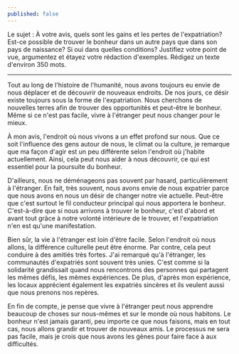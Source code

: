 ```yaml
---
published: false
---
```

Le sujet : À votre avis, quels sont les gains et les pertes de l'expatriation? Est-ce possible de trouver le bonheur dans un autre pays que dans son pays de naissance? Si oui dans quelles conditions? Justifiez votre point de vue, argumentez et étayez votre rédaction d'exemples. 
Rédigez un texte d'environ 350 mots.

---

Tout au long de l'histoire de l'humanité, nous avons toujours eu envie de nous déplacer et de découvrir de nouveaux endroits. De nos jours, ce désir existe toujours sous la forme de l'expatriation. Nous cherchons de nouvelles terres afin de trouver des opportunités et peut-être le bonheur. Même si ce n'est pas facile, vivre à l'étranger peut nous changer pour le mieux.
 
À mon avis, l'endroit où nous vivons a un effet profond sur nous. Que ce soit l'influence des gens autour de nous, le climat ou la culture, je remarque que ma façon d'agir est un peu différente selon l'endroit où j'habite actuellement. Ainsi, cela peut nous aider à nous découvrir, ce qui est essentiel pour la poursuite du bonheur. 

D'ailleurs, nous ne déménageons pas souvent par hasard, particulièrement à l'étranger. En fait, très souvent, nous avons envie de nous expatrier parce que nous avons en nous un désir de changer notre vie actuelle. Peut-être que c'est surtout le fil conducteur principal qui nous apportera le bonheur. C'est-à-dire que si nous arrivons à trouver le bonheur, c'est d'abord et avant tout grâce à notre volonté intérieure de le trouver, et l'expatriation n'en est qu'une manifestation.

Bien sûr, la vie à l'étranger est loin d'être facile. Selon l'endroit où nous allons, la différence culturelle peut être énorme. Par contre, cela peut conduire à des amitiés très fortes. J'ai remarqué qu'à l'étranger, les communautés d'expatriés sont souvent très unies. C'est comme si la solidarité grandissait quand nous rencontrons des personnes qui partagent les mêmes défis, les mêmes expériences. De plus, d'après mon expérience, les locaux apprécient également les expatriés sincères et ils veulent aussi que nous prenons nos repères.

En fin de compte, je pense que vivre à l'étranger peut nous apprendre beaucoup de choses sur nous-mêmes et sur le monde où nous habitons. Le bonheur n'est jamais garanti, peu importe ce que nous faisons, mais en tout cas, nous allons grandir et trouver de nouveaux amis. Le processus ne sera pas facile, mais je crois que nous avons les gènes pour faire face à aux difficultés.
